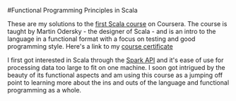 #Functional Programming Principles in Scala

These are my solutions to the [first Scala course](https://www.coursera.org/learn/progfun1) on Coursera. The course is taught by Martin Odersky - the designer of Scala - and is an intro to the language in a functional format with a focus on testing and good programming style. Here's a link to my [course certificate](https://www.coursera.org/account/accomplishments/certificate/Z9HCN9VZQED7)

I first got interested in Scala through the [Spark API](http://spark.apache.org) and it's ease of use for processing data too large to fit on one machine. I soon got intrigued by the beauty of its functional aspects and am using this course as a jumping off point to learning more about the ins and outs of the language and functional programming as a whole.
